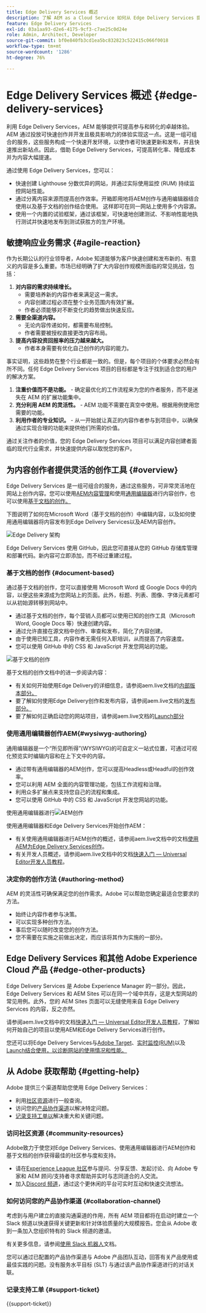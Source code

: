 ```yaml
---
title: Edge Delivery Services 概述
description: 了解 AEM as a Cloud Service 如何从 Edge Delivery Services 提供的性能和优异 Lighthouse 分数中获益。
feature: Edge Delivery Services
exl-id: 03a1aa93-d2e6-4175-9cf3-c7ae25c0d24e
role: Admin, Architect, Developer
source-git-commit: bf0e840fb3cd1ea5bc832823c522415c066f0018
workflow-type: tm+mt
source-wordcount: '1286'
ht-degree: 76%

---
```



# Edge Delivery Services 概述 {#edge-delivery-services}

利用 Edge Delivery Services，AEM 能够提供可提高参与和转化的卓越体验。AEM 通过投放可快速创作并开发且极具影响力的体验实现这一点。这是一组可组合的服务，这些服务构成一个快速开发环境，以使作者可快速更新和发布，并且快速推出新站点。因此，借助 Edge Delivery Services，可提高转化率、降低成本并为内容大幅提速。

通过使用 Edge Delivery Services，您可以：

* 快速创建 Lighthouse 分数优异的网站，并通过实际使用监控 (RUM) 持续监控网站性能。
* 通过分离内容来源而提高创作效率。开箱即用地将AEM创作与通用编辑器结合使用以及基于文档的创作结合使用。 这样即可在同一网站上使用多个内容源。
* 使用一个内置的试验框架，通过该框架，可快速地创建测试、不影响性能地执行测试并快速地发布到测试获胜方的生产环境。

## 敏捷响应业务需求 {#agile-reaction}

作为长期公认的行业领导者，Adobe 知道能够为客户快速创建和发布新的、有意义的内容是多么重要。市场已经明确了扩大内容创作规模所面临的常见挑战，包括：

1. **对内容的需求持续增长。**
   * 需要培养新的内容作者来满足这一需求。
   * 内容创建过程必须在整个业务范围内有效扩展。
   * 作者必须能够对不断变化的趋势做出快速反应。
1. **需要全渠道内容。**
   * 无论内容传递如何，都需要布局控制。
   * 作者需要被授权直接更改内容布局。
1. **提高内容投资回报率的压力越来越大。**
   * 作者本身需要有优化自己创作的内容的能力。

事实证明，这些趋势在整个行业都是一致的。但是，每个项目的个体要求必然会有所不同。任何 Edge Delivery Services 项目的目标都是专注于找到适合您的用户的解决方案。

1. **注重价值而不是功能。** - 确定最优化的工作流程来为您的作者服务，而不是迷失在 AEM 的扩展功能集中。
1. **充分利用 AEM 的灵活性。** - AEM 功能不需要在真空中使用。根据用例使用您需要的功能。
1. **利用作者的专业知识。** - 从一开始就让真正的内容作者参与到项目中，以确保通过实现合理的功能来提供他们所需的价值。

通过关注作者的价值，您的 Edge Delivery Services 项目可以满足内容创建者面临的现代行业需求，并快速提供内容以取悦您的客户。

## 为内容创作者提供灵活的创作工具 {#overview}

Edge Delivery Services 是一组可组合的服务，通过这些服务，可非常灵活地在网站上创作内容。您可以使用[AEM内容管理](/help/sites-cloud/authoring/author-publish.md)和使用[通用编辑器](/help/sites-cloud/authoring/universal-editor/authoring.md)进行内容创作，也可以使用[基于文档的创作。](https://www.aem.live/docs/authoring)

下图说明了如何在Microsoft Word（基于文档的创作）中编辑内容，以及如何使用通用编辑器将内容发布到Edge Delivery Services以及AEM内容创作。

![Edge Delivery 架构](assets/AEM-with-EDS-publishing-simple2.png)

Edge Delivery Services 使用 GitHub，因此您可直接从您的 GitHub 存储库管理和部署代码。新内容可立即添加，而不经过重建过程。

### 基于文档的创作 {#document-based}

通过基于文档的创作，您可以直接使用 Microsoft Word 或 Google Docs 中的内容，以便这些来源成为您网站上的页面。此外，标题、列表、图像、字体元素都可以从初始源转移到网站中。

* 通过基于文档的创作，每个营销人员都可以使用已知的创作工具（Microsoft Word, Google Docs 等）快速创建内容。
* 通过允许直接在源文档中创作、审查和发布，简化了内容创建。
* 由于使用已知工具，内容作者无需任何入职培训，从而提高了内容速度。
* 您可以使用 GitHub 中的 CSS 和 JavaScript 开发您网站的功能。

![基于文档的创作](assets/document-based-authoring.png)

基于文档的创作文档中的进一步阅读内容：

* 有关如何开始使用Edge Delivery的详细信息，请参阅aem.live文档的[内部版本部分。](https://www.aem.live/docs/#build)
* 要了解如何使用Edge Delivery创作和发布内容，请参阅aem.live文档的[发布部分。](https://www.aem.live/docs/authoring)
* 要了解如何正确启动您的网站项目，请参阅aem.live文档的[Launch部分](https://www.aem.live/docs/#launch)

### 使用通用编辑器创作AEM{#wysiwyg-authoring}

通用编辑器是一个“所见即所得”(WYSIWYG)的可自定义一站式位置，可通过可视化预览实时编辑内容和在上下文中的内容。

* 通过带有通用编辑器的AEM创作，您可以提高Headless或Headful的创作效率。
* 您可以利用 AEM 全面的内容管理功能，包括工作流程和治理。
* 利用众多扩展点来支持您自己的流程和集成。
* 您可以使用 GitHub 中的 CSS 和 JavaScript 开发您网站的功能。

使用通用编辑器进行![AEM创作](assets/wysiwyg-authoring.png)

使用通用编辑器和Edge Delivery Services开始创作AEM：

* 有关使用通用编辑器进行AEM创作的概述，请参阅aem.live文档中的文档[使用AEM为Edge Delivery Services创作](https://www.aem.live/docs/aem-authoring)。
* 有关开发人员概述，请参阅aem.live文档中的文档[快速入门 — Universal Editor开发人员教程](https://www.aem.live/developer/ue-tutorial)。

### 决定你的创作方法 {#authoring-method}

AEM 的灵活性可确保满足您的创作需求。Adobe 可以帮助您确定最适合您要求的方法。

* 始终让内容作者参与决策。
* 可以实现多种创作方法。
* 事后您可以随时改变您的创作方法。
* 您不需要在实施之前做出决定，而应该将其作为实施的一部分。

## Edge Delivery Services 和其他 Adobe Experience Cloud 产品 {#edge-other-products}

Edge Delivery Services 是 Adobe Experience Manager 的一部分。因此，Edge Delivery Services 和 AEM Sites 可以在同一个域中共存，这是大型网站的常见用例。此外，您的 AEM Sites 页面可以无缝使用来自 Edge Delivery Services 的内容，反之亦然。

请参阅aem.live文档中的文档[快速入门 — Universal Editor开发人员教程](https://www.aem.live/developer/ue-tutorial)，了解如何开始自己的项目以使用AEM和Edge Delivery Services进行创作。

您还可以将Edge Delivery Services与[Adobe Target](https://www.aem.live/developer/target-integration)、[实时监控(RUM)](https://www.aem.live/developer/rum)以及[Launch结合使用，以诊断网站的使用情况和性能。](https://experienceleague.adobe.com/zh-hans/docs/experience-platform/tags/home)

## 从 Adobe 获取帮助 {#getting-help}

Adobe 提供三个渠道帮助您使用 Edge Delivery Services：

* 利用[社区资源](#community-resources)进行一般查询。
* 访问您的[产品协作渠道](#collaboration-channel)以解决特定问题。
* [记录支持工单以](#support-ticket)解决重大和关键问题。

### 访问社区资源 {#community-resources}

Adobe致力于使您对Edge Delivery Services、使用通用编辑器进行AEM创作和基于文档的创作获得最佳的社区参与度和支持。

* 请在[Experience League 社区](https://adobe.ly/3Q6kTKl)参与提问、分享反馈、发起讨论、向 Adobe 专家和 AEM 顾问/支持者寻求帮助并实时与志同道合的人交流。
* 加入[Discord 频道](https://discord.gg/aem-live)，通过这个更休闲的平台可实时互动和快速交流想法。

### 如何访问您的产品协作渠道 {#collaboration-channel}

考虑到与用户建立的直接沟通渠道的作用，所有 AEM 项目都将在启动时建立一个 Slack 频道以快速获得关键更新和针对体验质量的大规模报告。您会从 Adobe 收到一条加入您组织特有的 Slack 频道的邀请。

有关更多信息，请参阅[使用 Slack 机器人](https://www.aem.live/docs/slack)文档。

您可以通过已配置的产品协作渠道与 Adobe 产品团队互动，回答有关产品使用或最佳实践的问题。没有服务水平目标 (SLT) 与通过该产品协作渠道进行的对话关联。

### 记录支持工单 {#support-ticket}

{{support-ticket}}
